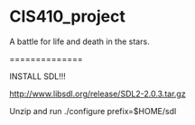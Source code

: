CIS410_project
==============

A battle for life and death in the stars.

==============

INSTALL SDL!!!

http://www.libsdl.org/release/SDL2-2.0.3.tar.gz


Unzip and run ./configure prefix=$HOME/sdl



